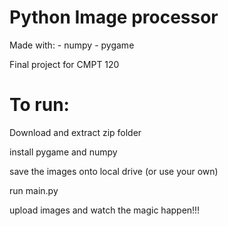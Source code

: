 # Python Image processor 

Made with:
    - numpy 
    - pygame 

Final project for CMPT 120

# To run:
Download and extract zip folder 
  
install pygame and numpy
  
save the images onto local drive (or use your own)
 
run main.py

upload images and watch the magic happen!!!
